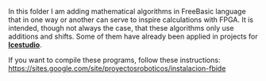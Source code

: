 In this folder I am adding mathematical algorithms in FreeBasic language that in one way or another can serve to inspire calculations with FPGA.
It is intended, though not always the case, that these algorithms only use additions and shifts.
Some of them have already been applied in projects for [**Icestudio**](https://github.com/FPGAwars/icestudio).

If you want to compile these programs, follow these instructions: https://sites.google.com/site/proyectosroboticos/instalacion-fbide
